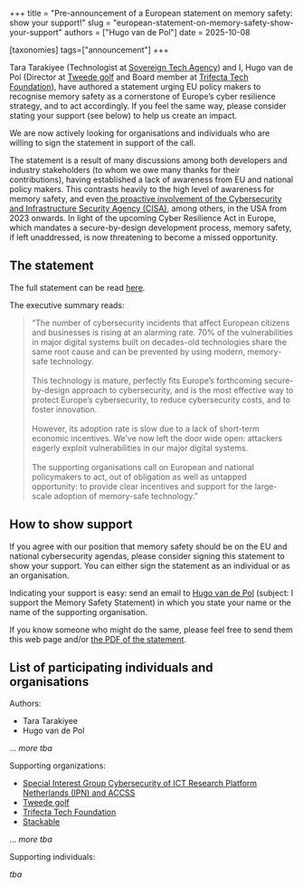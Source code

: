 +++
title = "Pre-announcement of a European statement on memory safety: show your support!"
slug = "european-statement-on-memory-safety-show-your-support"
authors = ["Hugo van de Pol"]
date = 2025-10-08

[taxonomies]
tags=["announcement"]
+++

Tara Tarakiyee (Technologist at [Sovereign Tech Agency](https://www.sovereign.tech/)) and I, Hugo van de Pol (Director at [Tweede golf](https://tweedegolf.nl/en) and Board member at [Trifecta Tech Foundation](https://trifectatech.org/)), have authored a statement urging EU policy makers to recognise memory safety as a cornerstone of Europe’s cyber resilience strategy, and to act accordingly. If you feel the same way, please consider stating your support (see below) to help us create an impact.

<!-- more -->

We are now actively looking for organisations and individuals who are willing to sign the statement in support of the call.

The statement is a result of many discussions among both developers and industry stakeholders (to whom we owe many thanks for their contributions), having established a lack of awareness from EU and national policy makers. This contrasts heavily to the high level of awareness for memory safety, and even [the proactive involvement of the Cybersecurity and Infrastructure Security Agency (CISA)](https://www.cisa.gov/securebydesign), among others, in the USA from 2023 onwards. In light of the upcoming Cyber Resilience Act in Europe, which mandates a secure-by-design development process, memory safety, if left unaddressed, is now threatening to become a missed opportunity.

## The statement

The full statement can be read [here](/docs/improving-europes-cybersecurity-posture-through-memory-safety-v20251008.pdf). 

The executive summary reads: 

> “The number of cybersecurity incidents that affect European citizens and businesses is rising at an alarming rate. 70% of the vulnerabilities in major digital systems built on decades-old technologies share the same root cause and can be prevented by using modern, memory-safe technology.
<br/> <br/>
This technology is mature, perfectly fits Europe’s forthcoming secure-by-design approach to cybersecurity, and is the most effective way to protect Europe’s cybersecurity, to reduce cybersecurity costs, and to foster innovation.
<br/> <br/>
However, its adoption rate is slow due to a lack of short-term economic incentives. We’ve now left the door wide open: attackers eagerly exploit vulnerabilities in our major digital systems.
<br/> <br/>
The supporting organisations call on European and national policymakers to act, out of obligation as well as untapped opportunity: to provide clear incentives and support for the large-scale adoption of memory-safe technology.”

## How to show support

If you agree with our position that memory safety should be on the EU and national cybersecurity agendas, please consider signing this statement to show your support. You can either sign the statement as an individual or as an organisation.

Indicating your support is easy: send an email to [Hugo van de Pol](mailto:hugo@trifectatech.org) (subject: I support the Memory Safety Statement) in which you state your name or the name of the supporting organisation. 

If you know someone who might do the same, please feel free to send them this web page and/or [the PDF of the statement](/docs/improving-europes-cybersecurity-posture-through-memory-safety-v20251008.pdf).

## List of participating individuals and organisations

Authors:
- Tara Tarakiyee
- Hugo van de Pol

... *more tba*

Supporting organizations:
- [Special Interest Group Cybersecurity of ICT Research Platform Netherlands (IPN) and ACCSS](https://ict-research.nl/groups/special-interest-groups/sigsec/)
- [Tweede golf](https://tweedegolf.nl/en)   
- [Trifecta Tech Foundation](https://trifectatech.org/)
- [Stackable](https://stackable.tech/en/)

... *more tba*

Supporting individuals:

*tba*
